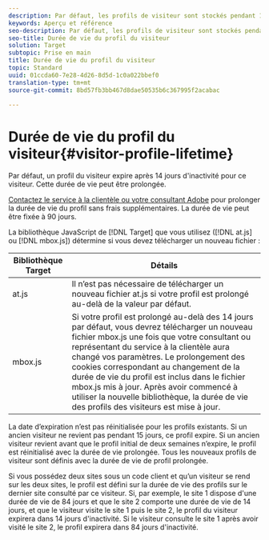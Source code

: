 ```yaml
---
description: Par défaut, les profils de visiteur sont stockés pendant 14 jours. Cette durée de vie peut être prolongée.
keywords: Aperçu et référence
seo-description: Par défaut, les profils de visiteur sont stockés pendant 14 jours. Cette durée de vie peut être prolongée.
seo-title: Durée de vie du profil du visiteur
solution: Target
subtopic: Prise en main
title: Durée de vie du profil du visiteur
topic: Standard
uuid: 01ccda60-7e28-4d26-8d5d-1c0a022bbef0
translation-type: tm+mt
source-git-commit: 8bd57fb3bb467d8dae50535b6c367995f2acabac

---
```



# Durée de vie du profil du visiteur{#visitor-profile-lifetime}

Par défaut, un profil du visiteur expire après 14 jours d&#39;inactivité pour ce visiteur. Cette durée de vie peut être prolongée.

[Contactez le service à la clientèle ou votre consultant Adobe](../../cmp-resources-and-contact-information.md#reference_ACA3391A00EF467B87930A450050077C) pour prolonger la durée de vie du profil sans frais supplémentaires. La durée de vie peut être fixée à 90 jours.

La bibliothèque JavaScript de [!DNL Target] que vous utilisez ([!DNL at.js] ou [!DNL mbox.js]) détermine si vous devez télécharger un nouveau fichier :

| Bibliothèque Target | Détails |
|--- |--- |
| at.js | Il n’est pas nécessaire de télécharger un nouveau fichier at.js si votre profil est prolongé au-delà de la valeur par défaut. |
| mbox.js | Si votre profil est prolongé au-delà des 14 jours par défaut, vous devrez télécharger un nouveau fichier mbox.js une fois que votre consultant ou représentant du service à la clientèle aura changé vos paramètres. Le prolongement des cookies correspondant au changement de la durée de vie du profil est inclus dans le fichier mbox.js mis à jour. Après avoir commencé à utiliser la nouvelle bibliothèque, la durée de vie des profils des visiteurs est mise à jour. |

La date d’expiration n’est pas réinitialisée pour les profils existants. Si un ancien visiteur ne revient pas pendant 15 jours, ce profil expire. Si un ancien visiteur revient avant que le profil initial de deux semaines n’expire, le profil est réinitialisé avec la durée de vie prolongée. Tous les nouveaux profils de visiteur sont définis avec la durée de vie de profil prolongée.

Si vous possédez deux sites sous un code client et qu’un visiteur se rend sur les deux sites, le profil est défini sur la durée de vie des profils sur le dernier site consulté par ce visiteur. Si, par exemple, le site 1 dispose d&#39;une durée de vie de 84 jours et que le site 2 comporte une durée de vie de 14 jours, et que le visiteur visite le site 1 puis le site 2, le profil du visiteur expirera dans 14 jours d&#39;inactivité. Si le visiteur consulte le site 1 après avoir visité le site 2, le profil expirera dans 84 jours d&#39;inactivité.
